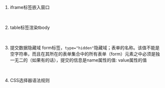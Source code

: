  1. iframe标签嵌入窗口       

&nbsp;

2. table标签渲染tbody

&nbsp;

3. 提交数据隐藏域
form标签，`type="hidden"`隐藏域；表单的名称。该值不能是空字符串，而且在其所在的表单集合中的所有表单（form）元素之中必须是独一无二的（如果有的话），提交的信息是name属性的值: value属性的值

&nbsp;
 
4. CSS选择器语法规则

&nbsp;

